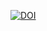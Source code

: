 <a href="https://zenodo.org/doi/10.5281/zenodo.10525500"><img src="https://zenodo.org/badge/636226479.svg" alt="DOI"></a>
